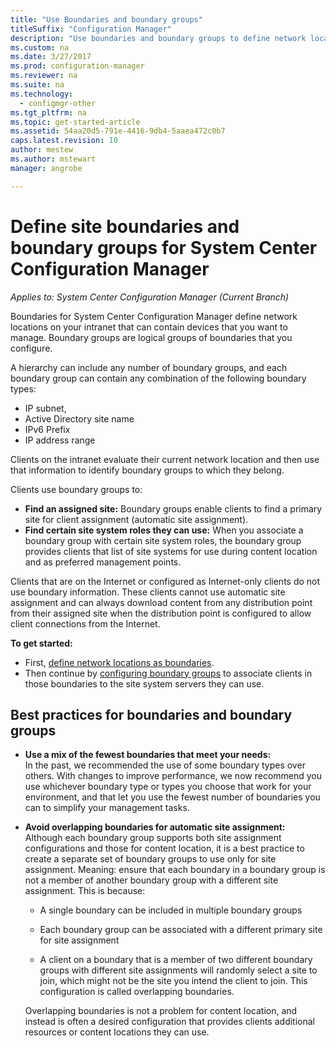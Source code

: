 ```yaml
---
title: "Use Boundaries and boundary groups"
titleSuffix: "Configuration Manager"
description: "Use boundaries and boundary groups to define network locations and accessible site systems for devices you manage."
ms.custom: na
ms.date: 3/27/2017
ms.prod: configuration-manager
ms.reviewer: na
ms.suite: na
ms.technology:
  - configmgr-other
ms.tgt_pltfrm: na
ms.topic: get-started-article
ms.assetid: 54aa20d5-791e-4416-9db4-5aaea472c0b7
caps.latest.revision: 10
author: mestew
ms.author: mstewart
manager: angrobe

---
```

# Define site boundaries and boundary groups for System Center Configuration Manager

*Applies to: System Center Configuration Manager (Current Branch)*

Boundaries for System Center Configuration Manager define network locations on your intranet that can contain devices that you want to manage. Boundary groups are logical groups of boundaries that you configure.

 A  hierarchy can include any number of boundary groups, and each boundary group can contain any combination of the following boundary types:  

-   IP subnet,  
-   Active Directory site name  
-   IPv6 Prefix  
-   IP address range  

Clients on the intranet evaluate their current network location and then use that information to identify boundary groups to which they belong.  

 Clients use boundary groups to:  
-   **Find an assigned site:** Boundary groups enable clients to find a primary site for client assignment (automatic site assignment).  
-   **Find certain site system roles they can use:** When you associate a boundary group with certain site system roles, the boundary group provides clients that list of site systems for use during content location and as  preferred management points.  

Clients that are on the Internet or configured as Internet-only clients do not use boundary information. These clients cannot use automatic site assignment and can always download content from any distribution point from their assigned site when the distribution point is configured to allow client connections from the Internet.  

**To get started:**
- First, [define network locations as boundaries](/sccm/core/servers/deploy/configure/boundaries).
- Then continue by [configuring boundary groups](/sccm/core/servers/deploy/configure/boundary-groups) to associate clients in those boundaries to the site system servers they can use.



##  <a name="BKMK_BoundaryBestPractices"></a> Best practices for boundaries and boundary groups  

-   **Use a mix of the fewest boundaries that meet your needs:**  
   In the past, we recommended the use of some boundary types over others. With changes to improve performance, we now recommend you use whichever boundary type or types you choose that work for your environment, and that let you use the fewest number of boundaries you can to simplify your management tasks.      

-   **Avoid overlapping boundaries for automatic site assignment:**  
     Although each boundary group supports both site assignment configurations and those for content location, it is a best practice to create a separate set of  boundary groups to use only for site assignment. Meaning: ensure that each boundary in a boundary group is not a member of another boundary group with a different site assignment. This is because:  

    -   A single  boundary can be included in multiple boundary groups  

    -   Each boundary group can be associated with a different primary site for site assignment  

    -   A client on a boundary that is a member of two different boundary groups with different site assignments will randomly select a site to join, which might not be the site you intend the client to join.  This configuration is called overlapping boundaries.  

     Overlapping boundaries is not a problem for content location, and instead is often a desired  configuration that provides clients additional resources or content locations they can use.  
